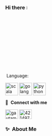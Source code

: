 ### Hi there <a href="https://www.gautamkrishnar.com/"><img src="https://media.giphy.com/media/hvRJCLFzcasrR4ia7z/giphy.gif" width="5%"></a>

&nbsp;Language: 
<p align="left">
  
<img align="center" src="https://cdn-icons-png.flaticon.com/512/6132/6132220.png" alt="scala" height="40" width="40" />
<img align="center" src="https://go.dev/blog/go-brand/Go-Logo/PNG/Go-Logo_Blue.png" alt="golang" height="40" width="40" />
<img align="center" src="https://banner2.cleanpng.com/20190623/yp/kisspng-python-computer-icons-programming-language-executa-1713885634631.webp" alt="python" height="40" width="40" />


🔗 &nbsp;**Connect with me**
<p align="left">
<a href="https://linkedin.com/in/guy-arieli-4127b8198" target="blank"><img align="center" src="https://raw.githubusercontent.com/rahuldkjain/github-profile-readme-generator/master/src/images/icons/Social/linked-in-alt.svg" alt="gautamkrishnar" height="30" width="40" /></a>
<a href="https://stackoverflow.com/users/17983042/guy-arieli" target="blank"><img align="center" src="https://raw.githubusercontent.com/rahuldkjain/github-profile-readme-generator/master/src/images/icons/Social/stack-overflow.svg" alt="4214976" height="30" width="40" /></a>

### ✨&nbsp; About Me
